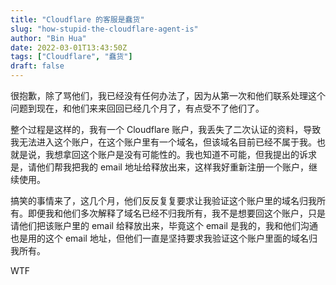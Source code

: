 ```yaml
---
title: "Cloudflare 的客服是蠢货"
slug: "how-stupid-the-cloudflare-agent-is"
author: "Bin Hua"
date: 2022-03-01T13:43:50Z
tags: ["Cloudflare", "蠢货"]
draft: false
---
```


很抱歉，除了骂他们，我已经没有任何办法了，因为从第一次和他们联系处理这个问题到现在，和他们来来回回已经几个月了，有点受不了他们了。

整个过程是这样的，我有一个 Cloudflare 账户，我丢失了二次认证的资料，导致我无法进入这个账户，在这个账户里有一个域名，但该域名目前已经不属于我。也就是说，我想拿回这个账户是没有可能性的。我也知道不可能，但我提出的诉求是，请他们帮我把我的 email 地址给释放出来，这样我好重新注册一个账户，继续使用。

搞笑的事情来了，这几个月，他们反反复复要求让我验证这个账户里的域名归我所有。即便我和他们多次解释了域名已经不归我所有，我不是想要回这个账户，只是请他们把该账户里的 email 给释放出来，毕竟这个 email 是我的，我和他们沟通也是用的这个 email 地址，但他们一直是坚持要求我验证这个账户里面的域名归我所有。

WTF